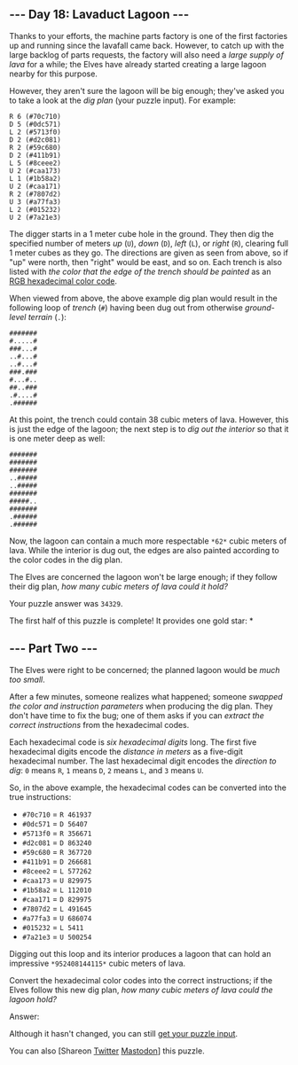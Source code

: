\--- Day 18: Lavaduct Lagoon ---
----------

Thanks to your efforts, the machine parts factory is one of the first factories up and running since the lavafall came back. However, to catch up with the large backlog of parts requests, the factory will also need a *large supply of lava* for a while; the Elves have already started creating a large lagoon nearby for this purpose.

However, they aren't sure the lagoon will be big enough; they've asked you to take a look at the *dig plan* (your puzzle input). For example:

```
R 6 (#70c710)
D 5 (#0dc571)
L 2 (#5713f0)
D 2 (#d2c081)
R 2 (#59c680)
D 2 (#411b91)
L 5 (#8ceee2)
U 2 (#caa173)
L 1 (#1b58a2)
U 2 (#caa171)
R 2 (#7807d2)
U 3 (#a77fa3)
L 2 (#015232)
U 2 (#7a21e3)

```

The digger starts in a 1 meter cube hole in the ground. They then dig the specified number of meters *up* (`U`), *down* (`D`), *left* (`L`), or *right* (`R`), clearing full 1 meter cubes as they go. The directions are given as seen from above, so if "up" were north, then "right" would be east, and so on. Each trench is also listed with *the color that the edge of the trench should be painted* as an [RGB hexadecimal color code](https://en.wikipedia.org/wiki/RGB_color_model#Numeric_representations).

When viewed from above, the above example dig plan would result in the following loop of *trench* (`#`) having been dug out from otherwise *ground-level terrain* (`.`):

```
#######
#.....#
###...#
..#...#
..#...#
###.###
#...#..
##..###
.#....#
.######

```

At this point, the trench could contain 38 cubic meters of lava. However, this is just the edge of the lagoon; the next step is to *dig out the interior* so that it is one meter deep as well:

```
#######
#######
#######
..#####
..#####
#######
#####..
#######
.######
.######

```

Now, the lagoon can contain a much more respectable `*62*` cubic meters of lava. While the interior is dug out, the edges are also painted according to the color codes in the dig plan.

The Elves are concerned the lagoon won't be large enough; if they follow their dig plan, *how many cubic meters of lava could it hold?*

Your puzzle answer was `34329`.

The first half of this puzzle is complete! It provides one gold star: \*

\--- Part Two ---
----------

The Elves were right to be concerned; the planned lagoon would be *much too small*.

After a few minutes, someone realizes what happened; someone *swapped the color and instruction parameters* when producing the dig plan. They don't have time to fix the bug; one of them asks if you can *extract the correct instructions* from the hexadecimal codes.

Each hexadecimal code is *six hexadecimal digits* long. The first five hexadecimal digits encode the *distance in meters* as a five-digit hexadecimal number. The last hexadecimal digit encodes the *direction to dig*: `0` means `R`, `1` means `D`, `2` means `L`, and `3` means `U`.

So, in the above example, the hexadecimal codes can be converted into the true instructions:

* `#70c710` = `R 461937`
* `#0dc571` = `D 56407`
* `#5713f0` = `R 356671`
* `#d2c081` = `D 863240`
* `#59c680` = `R 367720`
* `#411b91` = `D 266681`
* `#8ceee2` = `L 577262`
* `#caa173` = `U 829975`
* `#1b58a2` = `L 112010`
* `#caa171` = `D 829975`
* `#7807d2` = `L 491645`
* `#a77fa3` = `U 686074`
* `#015232` = `L 5411`
* `#7a21e3` = `U 500254`

Digging out this loop and its interior produces a lagoon that can hold an impressive `*952408144115*` cubic meters of lava.

Convert the hexadecimal color codes into the correct instructions; if the Elves follow this new dig plan, *how many cubic meters of lava could the lagoon hold?*

Answer:

Although it hasn't changed, you can still [get your puzzle input](18/input).

You can also [Shareon [Twitter](https://twitter.com/intent/tweet?text=I%27ve+completed+Part+One+of+%22Lavaduct+Lagoon%22+%2D+Day+18+%2D+Advent+of+Code+2023&url=https%3A%2F%2Fadventofcode%2Ecom%2F2023%2Fday%2F18&related=ericwastl&hashtags=AdventOfCode) [Mastodon](javascript:void(0);)] this puzzle.